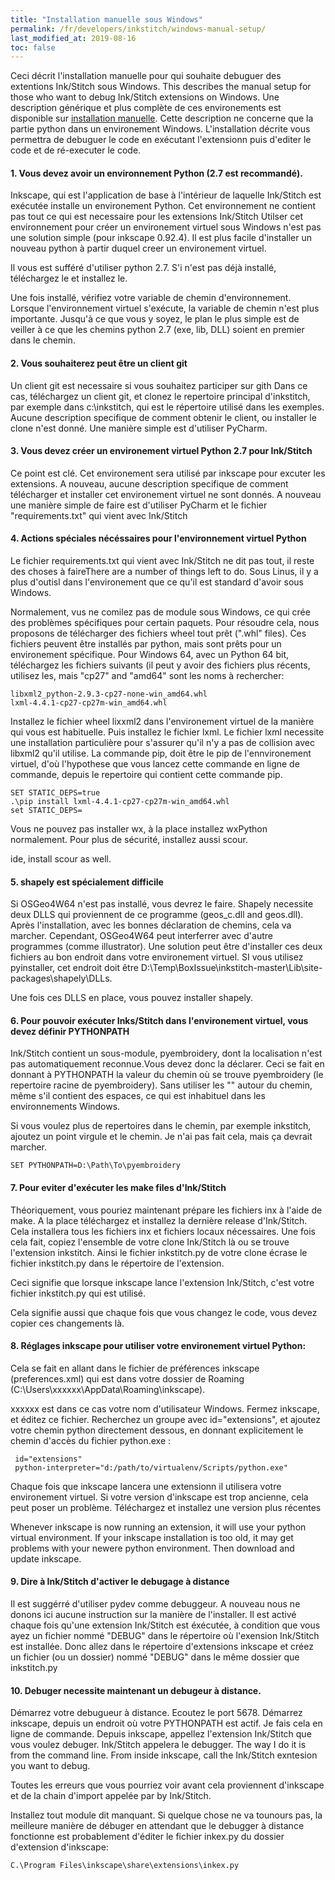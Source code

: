```yaml
---
title: "Installation manuelle sous Windows"
permalink: /fr/developers/inkstitch/windows-manual-setup/
last_modified_at: 2019-08-16
toc: false
---
```


Ceci décrit l'installation manuelle pour qui souhaite debuguer des extentions Ink/Stitch sous Windows.
This describes the manual setup for those who want to debug Ink/Stitch extensions on Windows.
Une description générique et plus complète de ces environements est disponible sur [installation manuelle](/developers/inkstitch/manual-setup/).
Cette description ne concerne que la partie python dans un environement Windows.
L'installation décrite vous permettra de debuguer le code en exécutant l'extensionn puis d'editer le code et de ré-executer le code.

#### 1. Vous devez avoir un environnement Python (2.7 est recommandé).

Inkscape, qui est l'application de base à l'intérieur de laquelle Ink/Stitch est exécutée installe un environement Python.
Cet environnement ne contient pas tout ce qui est necessaire pour les extensions Ink/Stitch
Utilser cet environnement pour créer un environement virtuel sous Windows n'est pas une solution simple (pour inkscape 0.92.4).  Il est plus facile d'installer un nouveau python à partir duquel creer un environement virtuel.

Il vous est sufféré d'utiliser python 2.7. S'i n'est pas déjà installé, téléchargez le et installez le.

Une fois installé, vérifiez votre variable de chemin d'environnement. Lorsque l'environnement virtuel s'exécute,
la variable de chemin n'est plus importante. Jusqu'à ce que vous y soyez, le plan le plus simple est de veiller à ce que les chemins python 2.7 (exe, lib, DLL) soient en premier dans le chemin.


#### 2. Vous souhaiterez peut être un client git

Un client git est necessaire si vous souhaitez participer sur gith
Dans ce cas, téléchargez un client git, et clonez le repertoire principal d'inkstitch, par exemple dans c:\inkstitch, qui est le répertoire utilisé dans les exemples.
Aucune description specifique de comment obtenir le client, ou installer le clone n'est donné. Une manière simple est d'utiliser PyCharm.


#### 3. Vous devez créer un environement virtuel Python 2.7 pour Ink/Stitch
Ce point est clé. Cet environement sera utilisé par inkscape pour excuter les extensions. A nouveau, aucune description specifique de comment télécharger et installer cet environement virtuel ne sont donnés. A nouveau une manière simple de faire  est d'utiliser PyCharm et le fichier  "requirements.txt" qui vient avec Ink/Stitch

#### 4. Actions spéciales nécéssaires pour l'environnement virtuel Python

Le fichier requirements.txt qui vient avec  Ink/Stitch ne dit pas tout, il reste des choses à faireThere are a number of things left to do.
Sous Linus, il y a plus d'outisl dans l'environement que ce qu'il est standard d'avoir sous Windows.

Normalement, vus ne comilez pas de module sous Windows, ce qui crée des problèmes spécifiques pour certain paquets.
Pour résoudre cela, nous proposons de télécharger des fichiers wheel tout prêt (".whl" files). 
Ces fichiers peuvent être installés par python, mais sont prêts pour un environement spécifique.
Pour  Windows 64, avec un  Python 64 bit,  téléchargez les fichiers suivants (il peut y avoir des fichiers plus récents, utilisez les, mais  "cp27" and "amd64" sont les noms à rechercher:

    libxml2_python-2.9.3-cp27-none-win_amd64.whl
    lxml-4.4.1-cp27-cp27m-win_amd64.whl
Installez le fichier wheel lixxml2 dans l'environement virtuel de la manière qui vous est habituelle.
Puis installez le fichier lxml.
Le fichier lxml necessite une installation particulière pour s'assurer qu'il n'y a pas de collision avec libxml2 qu'il utilise.
La commande pip, doit être le pip de l'ennvironement virtuel, d'où l'hypothese que vous lancez cette commande en ligne de commande, depuis le repertoire qui contient cette commande pip.

    SET STATIC_DEPS=true
    .\pip install lxml-4.4.1-cp27-cp27m-win_amd64.whl
    set STATIC_DEPS=
    
Vous ne pouvez pas installer wx, à la place installez wxPython normalement. Pour plus de sécurité, installez aussi scour.

ide, install scour as well.

#### 5. shapely est spécialement difficile
Si OSGeo4W64 n'est pas installé, vous devrez le faire.
Shapely necessite deux DLLS qui proviennent de ce programme  (geos_c.dll and geos.dll).
Après l'installation, avec les bonnes déclaration de chemins, cela va marcher. Cependant, OSGeo4W64 peut interferrer avec d'autre programmes (comme illustrator).
Une solution peut être d'installer ces deux fichiers au bon endroit dans votre environement virtuel.
SI vous utilisez pyinstaller, cet endroit doit être D:\Temp\BoxIssue\inkstitch-master\Lib\site-packages\shapely\DLLs.

Une fois ces DLLS en place, vous pouvez installer shapely.



#### 6. Pour pouvoir exécuter Inks/Stitch dans l'environement virtuel, vous devez définir  PYTHONPATH

Ink/Stitch contient un sous-module, pyembroidery, dont la localisation n'est pas automatiquement reconnue.Vous devez donc la déclarer.
Ceci se fait en donnant à PYTHONPATH la valeur du chemin où se trouve  pyembroidery (le repertoire racine de pyembroidery).
Sans utiliser les "" autour du chemin, même s'il contient des espaces, ce qui est inhabituel dans les environnements Windows.

Si vous voulez plus de repertoires dans le chemin, par exemple inkstitch, ajoutez un point virgule et le chemin. Je n'ai pas fait cela, mais ça devrait marcher.

    SET PYTHONPATH=D:\Path\To\pyembroidery

#### 7. Pour eviter d'exécuter les make files d'Ink/Stitch 
Théoriquement, vous pouriez maintenant prépare les fichiers inx à l'aide de make. A la place téléchargez et installez la dernière release d'Ink/Stitch.
Cela installera tous les fichiers inx et fichiers locaux nécessaires.
Une fois cela fait, copiez l'ensemble de votre clone Ink/Stitch là ou se trouve l'extension inkstitch.
Ainsi le fichier inkstitch.py de votre clone écrase le fichier inkstitch.py dans le répertoire de l'extension.

Ceci signifie que lorsque inkscape lance l'extension Ink/Stitch, c'est votre fichier inkstitch.py qui est utilisé.

Cela signifie aussi que chaque fois que vous changez le code, vous devez copier ces changements là.


#### 8. Réglages  inkscape  pour utiliser votre environement virtuel Python:
Cela se fait en allant dans le fichier de préférences inkscape (preferences.xml) qui est dans votre dossier de Roaming (C:\Users\xxxxxx\AppData\Roaming\inkscape).

xxxxxx est dans ce cas votre nom d'utilisateur Windows.  Fermez  inkscape, et éditez ce fichier. 
Recherchez un groupe avec id="extensions", et ajoutez votre chemin python directement dessous, en donnant explicitement le chemin d'accès du fichier
python.exe :

     id="extensions"
     python-interpreter="d:/path/to/virtualenv/Scripts/python.exe"
     
Chaque fois que inkscape lancera une extensionn il utilisera votre environement virtuel.
Si votre version d'inkscape est trop ancienne, cela peut poser un problème. Téléchargez et installez une version plus récentes
     
Whenever inkscape is now running an extension, it will use your python virtual environment.
If your inkscape installation is too old, it may get problems with your newere python environment. Then download and update inkscape.

#### 9. Dire à  Ink/Stitch d'activer le debugage à distance
Il est suggérré d'utiliser pydev comme debuggeur. A nouveau nous ne donons ici aucune instruction sur la manière de l'installer.
Il est activé chaque fois qu'une extension Ink/Stitch est éxécutée, à condition que vous ayez un fichier nommé "DEBUG" dans le répertoire où l'exension Ink/Stitch est installée.
Donc allez dans le répertoire d'extensions inkscape et créez un fichier (ou un dossier) nommé  "DEBUG" dans le même dossier que inkstitch.py

#### 10.   Debuger necessite maintenant un debugeur à distance.
Démarrez votre debugueur à distance. Ecoutez le port 5678. Démarrez inkscape, depuis un endroit où votre PYTHONPATH est actif.
Je fais cela en ligne de commande. Depuis inkscape, appellez l'extension Ink/Stitch que vous voulez debuger. Ink/Stitch appelera le debugger.
The way I do it is from the command line. From inside inkscape, call the Ink/Stitch exntesion you want to debug.

Toutes les erreurs que vous pourriez voir avant cela proviennent d'inkscape et de la chain d'import appelée par by Ink/Stitch.

Installez tout module dit manquant.
Si quelque chose ne va tounours pas, la meilleure manière de débuger en attendant que le debugger à distance fonctionne est probablement d'éditer le fichier inkex.py du dossier d'extension d'inkscape:

    C.\Program Files\inkscape\share\extensions\inkex.py
